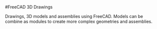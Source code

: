 #FreeCAD 3D Drawings

Drawings, 3D models and assemblies using FreeCAD. 
Models can be combine as modules to create more complex geometries and assemblies.